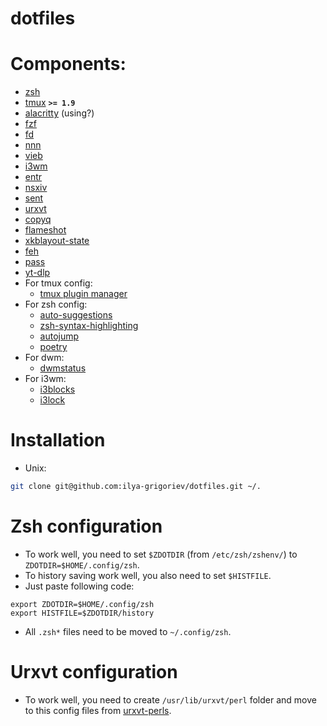 # dotfiles

# Components:

- [zsh](https://github.com/ohmyzsh/ohmyzsh)
- [tmux](https://github.com/tmux/tmux) **`>= 1.9`**
- [alacritty](https://github.com/alacritty/alacritty) (using?)
- [fzf](https://github.com/junegunn/fzf)
- [fd](https://github.com/sharkdp/fd)
- [nnn](https://github.com/jarun/nnn)
- [vieb](https://github.com/Jelmerro/Vieb)
- [i3wm](https://github.com/i3/i3)
- [entr](https://github.com/eradman/entr)
- [nsxiv](https://github.com/nsxiv/nsxiv)
- [sent](https://tools.suckless.org/sent/)
- [urxvt](https://wiki.archlinux.org/title/Rxvt-unicode)
- [copyq](https://github.com/hluk/CopyQ)
- [flameshot](https://github.com/flameshot-org/flameshot)
- [xkblayout-state](https://github.com/nonpop/xkblayout-state)
- [feh](https://github.com/derf/feh)
- [pass](https://wiki.archlinux.org/title/Pass)
- [yt-dlp](https://github.com/yt-dlp/yt-dlp)
- For tmux config:
  - [tmux plugin manager](https://github.com/tmux-plugins/tpm)
- For zsh config:
  - [auto-suggestions](https://github.com/zsh-users/zsh-autosuggestions)
  - [zsh-syntax-highlighting](https://github.com/zsh-users/zsh-syntax-highlighting)
  - [autojump](https://github.com/wting/autojump)
  - [poetry](https://python-poetry.org/)
- For dwm:
  - [dwmstatus](https://dwm.suckless.org/status_monitor/)
- For i3wm:
  - [i3blocks](https://github.com/vivien/i3blocks)
  - [i3lock](https://github.com/i3/i3lock)

# Installation

- Unix:

```bash
git clone git@github.com:ilya-grigoriev/dotfiles.git ~/.
```

# Zsh configuration

- To work well, you need to set `$ZDOTDIR` (from `/etc/zsh/zshenv/`) to `ZDOTDIR=$HOME/.config/zsh`.
- To history saving work well, you also need to set `$HISTFILE`.
- Just paste following code:

```
export ZDOTDIR=$HOME/.config/zsh
export HISTFILE=$ZDOTDIR/history
```

- All `.zsh*` files need to be moved to `~/.config/zsh`.

# Urxvt configuration

- To work well, you need to create `/usr/lib/urxvt/perl` folder and move to this config files from [urxvt-perls](https://github.com/xyb3rt/urxvt-perls).
